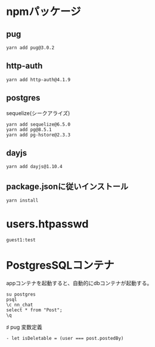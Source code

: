 # npmパッケージ
## pug
```
yarn add pug@3.0.2
```

## http-auth
```
yarn add http-auth@4.1.9
```

## postgres
sequelize(シークアライズ)

```
yarn add sequelize@6.5.0
yarn add pg@8.5.1
yarn add pg-hstore@2.3.3
```

## dayjs
```
yarn add dayjs@1.10.4
```

## package.jsonに従いインストール
```
yarn install
```

# users.htpasswd
```
guest1:test
```

# PostgresSQLコンテナ
appコンテナを起動すると、自動的にdbコンテナが起動する。
```
su postgres
psql
\c nn_chat
select * from "Post";
\q
```

♯ pug
変数定義
```
- let isDeletable = (user === post.postedBy)
```